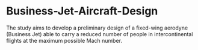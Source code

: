 # Business-Jet-Aircraft-Design
The study aims to develop a preliminary design of a fixed-wing aerodyne (Business Jet) able to carry a reduced number of people in intercontinental flights at the maximum possible Mach number.
